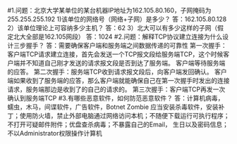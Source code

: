 #1.问题：北京大学某单位的某台机器IP地址为162.105.80.160，子网掩码为255.255.255.192
 1)该单位的网络号（网络+子网）是多少？
 答：162.105.80.128
 2）该单位理论上可容纳多少主机？
 答：62
 3）北大可以有多少这样的子网（假定北大全部是162.105网段）
 答：1024
#2.问题：解释TCP协议建立连接为什么设计三步握手？
 答：需要确保客户端和服务端之间数据传递的可靠性
 第一次握手：客户端TCP请求建立连接，首先会发送一个TCP报文段给服务端TCP，这个时候客户端并不知道自己刚才发送的请求报文段是否到达了服务端。
 客户端等待服务端的应答。
 第二次握手：服务端TCP收到请求报文段后，向客户端发回确认。
 客户端如果收到了服务端的应答，那么客户端就能确保自己在第一次握手时发出的连接请求，服务端那边是收到了的自己的请求的。
 第三次握手：客户端TCP再发一次确认到服务端TCP
#3.有哪些恶意软件，如何防范恶意软件？
 答：计算机病毒，蠕虫，木马，间谍软件，广告软件，Botnet Zombie
     应当安装杀毒软件，安装补丁；使用防火墙，禁止外部电脑通过网络访问本机；不随便下载运行可执行程序；不打开可疑邮件附件；优盘查杀病毒；不暴露自己的Email，
     生日以及密码信息；不以Administrator权限操作计算机
    
